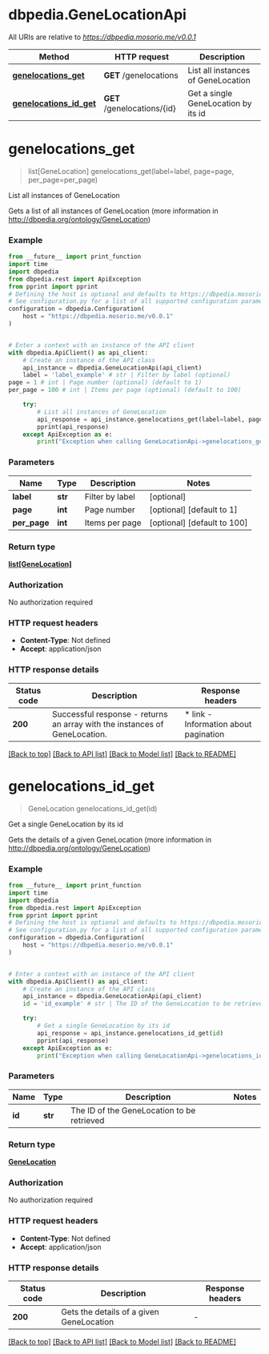 # dbpedia.GeneLocationApi

All URIs are relative to *https://dbpedia.mosorio.me/v0.0.1*

Method | HTTP request | Description
------------- | ------------- | -------------
[**genelocations_get**](GeneLocationApi.md#genelocations_get) | **GET** /genelocations | List all instances of GeneLocation
[**genelocations_id_get**](GeneLocationApi.md#genelocations_id_get) | **GET** /genelocations/{id} | Get a single GeneLocation by its id


# **genelocations_get**
> list[GeneLocation] genelocations_get(label=label, page=page, per_page=per_page)

List all instances of GeneLocation

Gets a list of all instances of GeneLocation (more information in http://dbpedia.org/ontology/GeneLocation)

### Example

```python
from __future__ import print_function
import time
import dbpedia
from dbpedia.rest import ApiException
from pprint import pprint
# Defining the host is optional and defaults to https://dbpedia.mosorio.me/v0.0.1
# See configuration.py for a list of all supported configuration parameters.
configuration = dbpedia.Configuration(
    host = "https://dbpedia.mosorio.me/v0.0.1"
)


# Enter a context with an instance of the API client
with dbpedia.ApiClient() as api_client:
    # Create an instance of the API class
    api_instance = dbpedia.GeneLocationApi(api_client)
    label = 'label_example' # str | Filter by label (optional)
page = 1 # int | Page number (optional) (default to 1)
per_page = 100 # int | Items per page (optional) (default to 100)

    try:
        # List all instances of GeneLocation
        api_response = api_instance.genelocations_get(label=label, page=page, per_page=per_page)
        pprint(api_response)
    except ApiException as e:
        print("Exception when calling GeneLocationApi->genelocations_get: %s\n" % e)
```

### Parameters

Name | Type | Description  | Notes
------------- | ------------- | ------------- | -------------
 **label** | **str**| Filter by label | [optional] 
 **page** | **int**| Page number | [optional] [default to 1]
 **per_page** | **int**| Items per page | [optional] [default to 100]

### Return type

[**list[GeneLocation]**](GeneLocation.md)

### Authorization

No authorization required

### HTTP request headers

 - **Content-Type**: Not defined
 - **Accept**: application/json

### HTTP response details
| Status code | Description | Response headers |
|-------------|-------------|------------------|
**200** | Successful response - returns an array with the instances of GeneLocation. |  * link - Information about pagination <br>  |

[[Back to top]](#) [[Back to API list]](../README.md#documentation-for-api-endpoints) [[Back to Model list]](../README.md#documentation-for-models) [[Back to README]](../README.md)

# **genelocations_id_get**
> GeneLocation genelocations_id_get(id)

Get a single GeneLocation by its id

Gets the details of a given GeneLocation (more information in http://dbpedia.org/ontology/GeneLocation)

### Example

```python
from __future__ import print_function
import time
import dbpedia
from dbpedia.rest import ApiException
from pprint import pprint
# Defining the host is optional and defaults to https://dbpedia.mosorio.me/v0.0.1
# See configuration.py for a list of all supported configuration parameters.
configuration = dbpedia.Configuration(
    host = "https://dbpedia.mosorio.me/v0.0.1"
)


# Enter a context with an instance of the API client
with dbpedia.ApiClient() as api_client:
    # Create an instance of the API class
    api_instance = dbpedia.GeneLocationApi(api_client)
    id = 'id_example' # str | The ID of the GeneLocation to be retrieved

    try:
        # Get a single GeneLocation by its id
        api_response = api_instance.genelocations_id_get(id)
        pprint(api_response)
    except ApiException as e:
        print("Exception when calling GeneLocationApi->genelocations_id_get: %s\n" % e)
```

### Parameters

Name | Type | Description  | Notes
------------- | ------------- | ------------- | -------------
 **id** | **str**| The ID of the GeneLocation to be retrieved | 

### Return type

[**GeneLocation**](GeneLocation.md)

### Authorization

No authorization required

### HTTP request headers

 - **Content-Type**: Not defined
 - **Accept**: application/json

### HTTP response details
| Status code | Description | Response headers |
|-------------|-------------|------------------|
**200** | Gets the details of a given GeneLocation |  -  |

[[Back to top]](#) [[Back to API list]](../README.md#documentation-for-api-endpoints) [[Back to Model list]](../README.md#documentation-for-models) [[Back to README]](../README.md)

